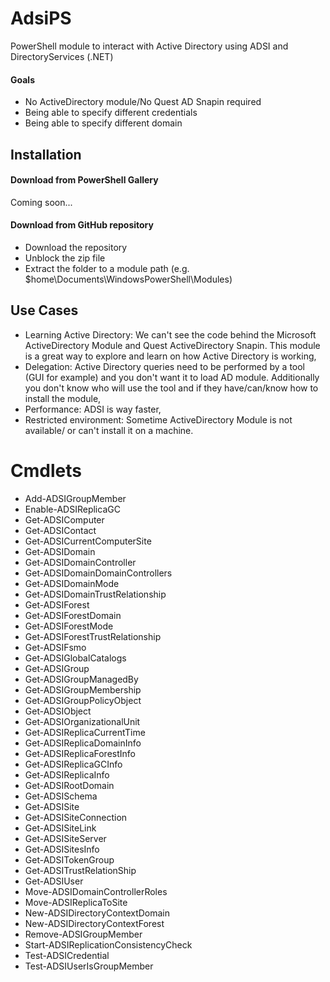 # AdsiPS

PowerShell module to interact with Active Directory using ADSI and DirectoryServices (.NET)

#### Goals
 * No ActiveDirectory module/No Quest AD Snapin required
 * Being able to specify different credentials
 * Being able to specify different domain
 
## Installation
#### Download from PowerShell Gallery
Coming soon...
#### Download from GitHub repository

* Download the repository
* Unblock the zip file
* Extract the folder to a module path (e.g. $home\Documents\WindowsPowerShell\Modules)

 
## Use Cases

* Learning Active Directory: We can't see the code behind the Microsoft ActiveDirectory Module and Quest ActiveDirectory Snapin. This module is a great way to explore and learn on how Active Directory is working,
* Delegation: Active Directory queries need to be performed by a tool (GUI for example) and you don't want it to load AD module. Additionally you don't know who will use the tool and if they have/can/know how to install the module,
* Performance:  ADSI is way faster,
* Restricted environment: Sometime ActiveDirectory Module is not available/ or can't install it on a machine.


# Cmdlets
* Add-ADSIGroupMember
* Enable-ADSIReplicaGC
* Get-ADSIComputer
* Get-ADSIContact
* Get-ADSICurrentComputerSite
* Get-ADSIDomain
* Get-ADSIDomainController
* Get-ADSIDomainDomainControllers
* Get-ADSIDomainMode
* Get-ADSIDomainTrustRelationship
* Get-ADSIForest
* Get-ADSIForestDomain
* Get-ADSIForestMode
* Get-ADSIForestTrustRelationship
* Get-ADSIFsmo
* Get-ADSIGlobalCatalogs
* Get-ADSIGroup
* Get-ADSIGroupManagedBy
* Get-ADSIGroupMembership
* Get-ADSIGroupPolicyObject
* Get-ADSIObject
* Get-ADSIOrganizationalUnit
* Get-ADSIReplicaCurrentTime
* Get-ADSIReplicaDomainInfo
* Get-ADSIReplicaForestInfo
* Get-ADSIReplicaGCInfo
* Get-ADSIReplicaInfo
* Get-ADSIRootDomain
* Get-ADSISchema
* Get-ADSISite
* Get-ADSISiteConnection
* Get-ADSISiteLink
* Get-ADSISiteServer
* Get-ADSISitesInfo
* Get-ADSITokenGroup
* Get-ADSITrustRelationShip
* Get-ADSIUser
* Move-ADSIDomainControllerRoles
* Move-ADSIReplicaToSite
* New-ADSIDirectoryContextDomain
* New-ADSIDirectoryContextForest
* Remove-ADSIGroupMember
* Start-ADSIReplicationConsistencyCheck
* Test-ADSICredential
* Test-ADSIUserIsGroupMember
